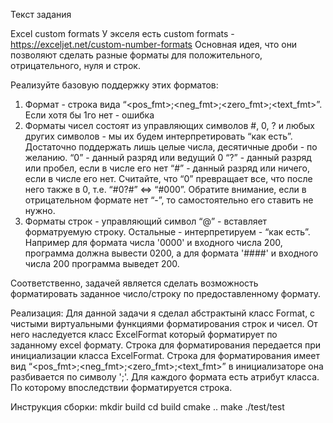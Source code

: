 Текст задания

Excel custom formats
У экселя есть custom formats - https://exceljet.net/custom-number-formats
Основная идея, что они позволяют сделать разные форматы для положительного, отрицательного, нуля и строк.

Реализуйте базовую поддержку этих форматов:
1. Формат - строка вида “<pos_fmt>;<neg_fmt>;<zero_fmt>;<text_fmt>”. Если хотя бы 1го нет - ошибка
2. Форматы чисел состоят из управляющих символов #, 0, ? и любых других символов - мы их будем интерпретировать “как есть”. Достаточно поддержать лишь целые числа, десятичные дроби - по желанию.
   “0” - данный разряд или ведущий 0
   “?” - данный разряд или пробел, если в числе его нет
   “#” - данный разряд или ничего, если в числе его нет.
   Считайте, что “0” превращает все, что после него также в 0, т.е. “#0?#” <=> “#000”.
   Обратите внимание, если в отрицательном формате нет “-”, то самостоятельно его ставить не нужно.
3. Форматы строк - управляющий символ “@” - вставляет форматруемую строку. Остальные - интерпретируем - “как есть”.
Например для формата числа '0000' и входного числа 200, программа должна вывести 0200, а для формата '####' и
входного числа 200 программа выведет 200.

Соответственно, задачей является сделать возможность форматировать заданное число/строку по предоставленному формату.

Реализация:
Для данной задачи я сделал абстрактынй класс Format, с чистыми виртуальными
функциями форматирования строк и чисел. От него наследуется класс ExcelFormat 
который форматирует по заданному excel формату. Строка для форматирования передается
при инициализации класса ExcelFormat. Строка для форматирования имеет вид 
“<pos_fmt>;<neg_fmt>;<zero_fmt>;<text_fmt>”  в инициализаторе она разбивается по 
символу ';'. Для каждого формата есть атрибут класса. По которому впоследствии
форматируется строка.

Инструкция сборки:
mkdir build
cd build 
cmake ..
make
./test/test
